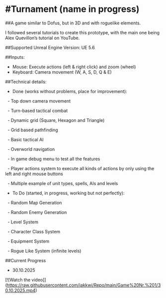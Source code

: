 # \#Turnament (name in progress)

\##A game similar to Dofus, but in 3D and with roguelike elements.

I followed several tutorials to create this prototype, with the main one being Alex Quevillon’s tutorial on YouTube.





\##Supported Unreal Engine Version: UE 5.6





\##Inputs:

* Mouse: Execute actions (left \& right click) and zoom (wheel)
* Keyboard: Camera movement (W, A, S, D, Q \& E)



\##Technical details:

* Done (works without problems, place for improvement):

&nbsp;	- Top down camera movement

 	- Turn-based tactical combat

 	- Dynamic grid (Square, Hexagon and Triangle)

 	- Grid based pathfinding

 	- Basic tactical AI

 	- Overworld navigation

 	- In game debug menu to test all the features

 	- Player actions system to execute all kinds of actions by 		  only using the left and right mouse buttons

 	- Multiple example of unit types, spells, AIs and levels

* To Do (started, in progress, working but not perfectly):

 	- Random Map Generation

 	- Random Enemy Generation

 	- Level System

 	- Character Class System

 	- Equipment System

 	- Rogue Like System (infinite levels)





\##Current Progress

* 30.10.2025 

\[!\[Watch the video]](https://raw.githubusercontent.com/jakkwi/Repo/main/Game%20Nr.%201/30.10.2025.mp4)

&nbsp;	

 

